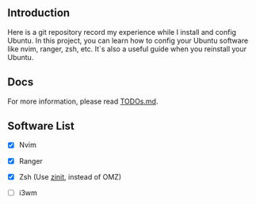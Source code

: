 ## Introduction
Here is a git repository record my experience while I install and config Ubuntu.
In this project, you can learn how to config your Ubuntu software like nvim, ranger,
zsh, etc. It\`s also a useful guide when you reinstall your Ubuntu.


## Docs
For more information, please read [TODOs.md](./TODOs.md).

## Software List
* [x] Nvim
* [x] Ranger
* [x] Zsh (Use [zinit](https://github.com/zdharma/zinit), instead of OMZ)
* [ ] i3wm

